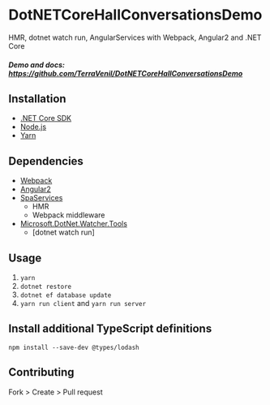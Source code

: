 # DotNETCoreHallConversationsDemo

HMR, dotnet watch run, AngularServices with Webpack, Angular2 and .NET Core

##### Demo and docs: https://github.com/TerraVenil/DotNETCoreHallConversationsDemo

## Installation
- [.NET Core SDK](https://www.microsoft.com/net/core)
- [Node.js](https://nodejs.org/en/)
- [Yarn](https://yarnpkg.com/en/docs/install)

## Dependencies

- [Webpack](https://webpack.github.io/)
- [Angular2](https://angular.io/)
- [SpaServices](https://github.com/aspnet/JavaScriptServices/tree/dev/src/Microsoft.AspNetCore.SpaServices#microsoftaspnetcorespaservices)
    * HMR
    * Webpack middleware
- [Microsoft.DotNet.Watcher.Tools](https://github.com/aspnet/DotNetTools)
    * [dotnet watch run]

## Usage
1. `yarn`
2. `dotnet restore`
3. `dotnet ef database update`
4. `yarn run client` and `yarn run server`


## Install additional TypeScript definitions
`npm install --save-dev @types/lodash`


## Contributing
Fork > Create > Pull request